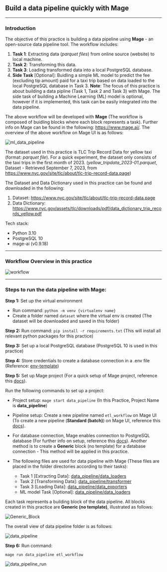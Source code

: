 ## Build a data pipeline quickly with Mage
---

### Introduction
The objective of this practice is building a data pipeline using **Mage** - an open-source data pipeline tool. The workflow includes:
1. **Task 1**: Extracting data (*parquet files*) from online source (website) to local machine.
2. **Task 2**: Transforming this data.
3. **Task 3**: Loading transformed data into a local PostgreSQL database.
4. **Side Task** [Optional]: Buidling a simple ML model to predict the fee (excluding tip amount) paid for a taxi trip based on data loaded to the local PostgreSQL database in Task 3.
**Note**: The focus of this practice is about building a data pipline (Task 1, Task 2 and Task 3) with Mage. The side task of building a Machine Learning (ML) model is optional, however if it is implemented, this task can be easily integrated into the data pipeline.  

The above workflow will be developed with **Mage** (The workflow is composed of buidling blocks where each block represents a task). Further info on Mage can be found in the following: https://www.mage.ai/. The overview of the above workflow on Mage UI is as follows:

  ![ml_data_pipeline](https://github.com/DoThNg/Data-Engineering-Projects/blob/main/3_ETL_Mage/docs/ml_data_pipeline.png)

The dataset used in this practice is TLC Trip Record Data for yellow taxi (format: *parquet file*). For a quick experiment, the dataset only consists of the taxi trips in the first month of 2023. (*yellow_tripdata_2023-01.parquet*, Dataset - Retrieved September 7, 2023, from https://www.nyc.gov/site/tlc/about/tlc-trip-record-data.page)

The Dataset and Data Dictionary used in this practice can be found and downloaded in the following:
1. Dataset: https://www.nyc.gov/site/tlc/about/tlc-trip-record-data.page
2. Data Dictionary: https://www.nyc.gov/assets/tlc/downloads/pdf/data_dictionary_trip_records_yellow.pdf

Tech stack:
- Python 3.10
- PostgreSQL 10
- mage-ai (v0.9.18)

---
### Workflow Overview in this practice

  ![workflow](https://github.com/DoThNg/Data-Engineering-Projects/blob/main/3_ETL_Mage/docs/workflow.png)

---

### Steps to run the data pipeline with Mage:
**Step 1:** Set up the virtual environment
- Run command: `python -m venv {virtualenv name}`
- Create a folder named `dataset` where the virtual env is created (The dataset will be downloaded and saved in this folder)

**Step 2:** Run command: 
`pip install -r requirements.txt` (This will install all relevant python packages for this practice)

**Step 3:** Set up a local PostgreSQL database (PostgreSQL 10 is used in this practice)

**Step 4:** Store credentials to create a database connection in a .env file (Reference: [env-template](https://github.com/DoThNg/Data-Engineering-Projects/blob/main/3_ETL_Mage/env-template))

**Step 5:** Set up Mage project (For a quick setup of Mage project, reference this [docs](https://docs.mage.ai/getting-started/setup)).

Run the following commands to set up a project:
- Project setup:
  `mage start data_pipeline` (In this Practice, Project Name is **data_pipeline**)
- Pipeline setup: Create a new pipeline named `etl_workflow` on Mage UI (To create a new pipeline (**Standard (batch)**) on Mage UI, reference this [docs](https://docs.mage.ai/design/data-pipeline-management)).
- For database connection, Mage enables connection to PostgreSQL database (For further info on setup, reference this [docs](https://docs.mage.ai/getting-started/setup)). Another method is to create a **Generic** block (no template) for a database connection - This method will be applied in this practice.

- The following files are used for data pipeline with Mage (These files are placed in the folder directories according to their tasks):
   - Task 1 [Extracting Data]: [data_pipeline/data_loaders](https://github.com/DoThNg/Data-Engineering-Projects/blob/main/3_ETL_Mage/data_pipeline/data_loaders/extract_taxi_data.py)
   - Task 2 [Transforming Data]: [data_pipeline/transformer](https://github.com/DoThNg/Data-Engineering-Projects/blob/main/3_ETL_Mage/data_pipeline/transformers/transform_taxi_data.py)
   - Task 3 [Loading Data]: [data_pipeline/data_exporters](https://github.com/DoThNg/Data-Engineering-Projects/blob/main/3_ETL_Mage/data_pipeline/data_exporters/load_data_to_postgresql.py)
   - ML model Task [Optional]: [data_pipeline/data_loaders](https://github.com/DoThNg/Data-Engineering-Projects/blob/main/3_ETL_Mage/data_pipeline/data_loaders/ml_taxi_model.py)

Each task represents a building block of the data pipeline. All blocks created in this practice are **Generic (no template)**, illustrated as follows: 

![Generic_Block](https://github.com/DoThNg/Data-Engineering-Projects/blob/main/3_ETL_Mage/docs/code_block.png)

The overall view of data pipeline folder is as follows:

  ![data_pipeline](https://github.com/DoThNg/Data-Engineering-Projects/blob/main/3_ETL_Mage/docs/data_pipeline_project_structure.png)

**Step 6:** Run command: 

`mage run data_pipeline etl_workflow`

  ![data_pipeline_run](https://github.com/DoThNg/Data-Engineering-Projects/blob/main/3_ETL_Mage/docs/data_pipeline.png)
